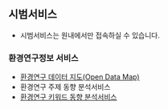 ## 시범서비스
- 시범서비스는 원내에서만 접속하실 수 있습니다.
### 환경연구정보 서비스
- [환경연구 데이터 지도(Open Data Map)](./demo/services/opendatamap.md)  
- 환경연구 주제 동향 분석서비스  
- [환경연구 키워드 동향 분석서비스](./demo/services/keywordnetwork.md)  
